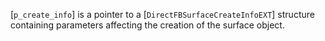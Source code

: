 [`p_create_info`] is a pointer to a [`DirectFBSurfaceCreateInfoEXT`]
structure containing parameters affecting the creation of the surface
object.